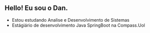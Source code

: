 ## Hello! Eu sou o Dan.


- Estou estudando Analise e Desenvolvimento de Sistemas
- Estágiário de desenvolvimento Java SpringBoot na Compass.Uol
